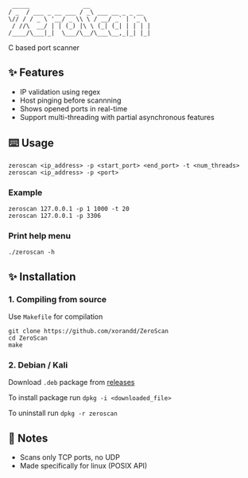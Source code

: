 ```
 _____               __                 
/ _  / ___ _ __ ___ / _\ ___ __ _ _ __  
\// / / _ \ '__/ _ \\ \ / __/ _` | '_ \ 
 / //\  __/ | | (_) |\ \ (_| (_| | | | |
/____/\___|_|  \___/\__/\___\__,_|_| |_|

```

C based port scanner

## ✨ Features
- IP validation using regex
- Host pinging before scannning
- Shows opened ports in real-time
- Support multi-threading with partial asynchronous features

## ⌨️ Usage

```console
zeroscan <ip_address> -p <start_port> <end_port> -t <num_threads>
zeroscan <ip_address> -p <port>
```

### Example

```console
zeroscan 127.0.0.1 -p 1 1000 -t 20
zeroscan 127.0.0.1 -p 3306
```

### Print help menu

```console
./zeroscan -h
```

## ✨ Installation

### 1. Compiling from source

Use `Makefile` for compilation
```
git clone https://github.com/xorandd/ZeroScan
cd ZeroScan
make
```
### 2. Debian / Kali

Download `.deb` package from  [releases](https://github.com/xorandd/ZeroScan/releases)

To install package run `dpkg -i <downloaded_file>`

To uninstall run `dpkg -r zeroscan`

## 📝 Notes
- Scans only TCP ports, no UDP
- Made specifically for linux (POSIX API)






